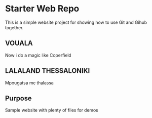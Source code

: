 # Starter Web Repo

This is a simple website project for showing
how to use Git and Gihub together.

## VOUALA

Now i do a magic like Coperfield

## LALALAND THESSALONIKI

Mpougatsa me thalassa

## Purpose

Sample website with plenty of files for demos